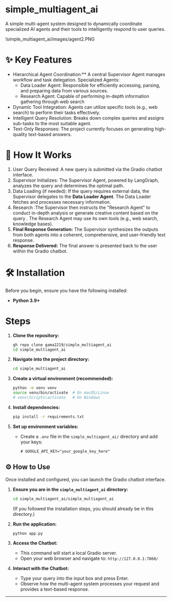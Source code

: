 # simple_multiagent_ai
 A simple multi-agent system designed to dynamically coordinate specialized AI agents and their tools to intelligently respond to user queries.
 
!simple_multiagent_ai/images/agent2.PNG

# ✨ Key Features

* Hierarchical Agent Coordination:** A central Supervisor Agent manages workflow and task delegation.
  Specialized Agents:
    * Data Loader Agent: Responsible for efficiently accessing, parsing, and preparing data from various sources.
    * Research Agent: Capable of performing in-depth information gathering through web search
* Dynamic Tool Integration: Agents can utilize specific tools (e.g., web search) to perform their tasks effectively.
* Intelligent Query Resolution: Breaks down complex queries and assigns sub-tasks to the most suitable agent.
* Text-Only Responses: The project currently focuses on generating high-quality text-based answers.

# 🚀 How It Works

1.  User Query Received: A new query is submitted via the Gradio chatbot interface.
2.  Supervisor Initializes: The Supervisor Agent, powered by LangGraph, analyzes the query and determines the optimal path.
3.  Data Loading (if needed): If the query requires external data, the Supervisor delegates to the **Data Loader Agent**.
     The Data Loader fetches and processes necessary information.
4.  Research :The Supervisor then instructs the "Research Agent" to conduct in-depth analysis  or generate creative content based on the query .
     The Research Agent may use its own tools (e.g., web search, knowledge bases).
5.  **Final Response Generation:** The Supervisor synthesizes the outputs from both agents into a coherent, comprehensive, and user-friendly text response.
6.  **Response Delivered:** The final answer is presented back to the user within the Gradio chatbot.

# 🛠️ Installation


Before you begin, ensure you have the following installed:

* **Python 3.9+** 

# Steps

1.  **Clone the repository:**
    ```bash
    gh repo clone gama2219/simple_multiagent_ai
    cd simple_multiagent_ai
    ```
2.  **Navigate into the project directory:**
    ```bash
    cd simple_multiagent_ai
    ```
3.  **Create a virtual environment (recommended):**
    ```bash
    python -m venv venv
    source venv/bin/activate  # On macOS/Linux
    # venv\Scripts\activate   # On Windows
    ```
4.  **Install dependencies:**
    ```bash
    pip install -r requirements.txt
    ```

5.  **Set up environment variables:**
    * Create a `.env` file in the `simple_multiagent_ai/` directory and add your keys:
        ```
        # GOOGLE_API_KEY="your_google_key_here"
        ```

## ⚙️ How to Use

Once installed and configured, you can launch the Gradio chatbot interface.

1.  **Ensure you are in the `simple_multiagent_ai` directory:**
    ```bash
    cd simple_multiagent_ai/simple_multiagent_ai
    ```
    (If you followed the installation steps, you should already be in this directory.)

2.  **Run the application:**
    ```bash
    python app.py
    ```

3.  **Access the Chatbot:**
    * This command will start a local Gradio server.
    * Open your web browser and navigate to: `http://127.0.0.1:7860/`

4.  **Interact with the Chatbot:**
    * Type your query into the input box and press Enter.
    * Observe how the multi-agent system processes your request and provides a text-based response.

---
